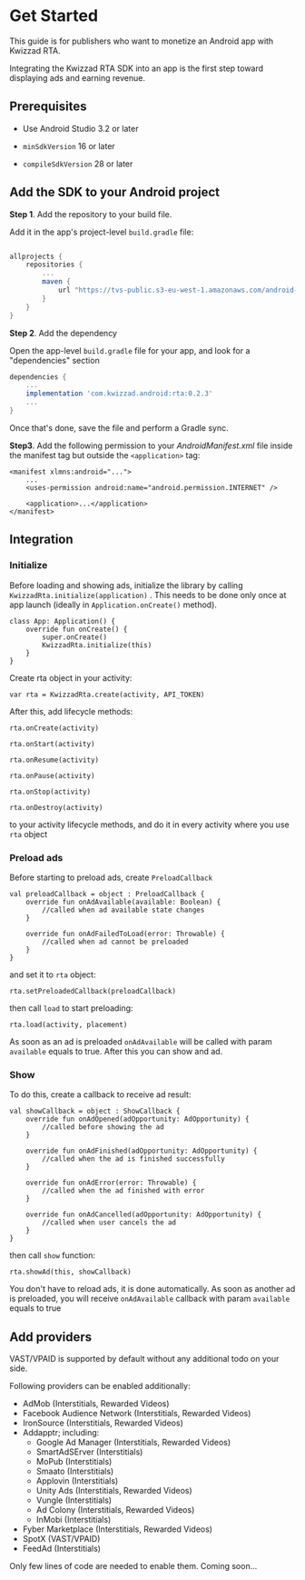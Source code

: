# Get Started
This guide is for publishers who want to monetize an Android app with Kwizzad RTA.

Integrating the Kwizzad RTA SDK into an app is the first step toward displaying ads and earning revenue.   

## Prerequisites

- Use Android Studio 3.2 or later

- `minSdkVersion` 16 or later

- `compileSdkVersion` 28 or later

## Add the SDK to your Android project

__Step 1__. Add the repository to your build file.

Add it in the app's project-level `build.gradle` file:


```gradle

allprojects {
	repositories {
		...
        maven {
            url "https://tvs-public.s3-eu-west-1.amazonaws.com/android-releases/rta/"
        }
	}
}

```

__Step 2__. Add the dependency


Open the app-level `build.gradle` file for your app, and look for a "dependencies" section

```gradle
dependencies {
	...
	implementation 'com.kwizzad.android:rta:0.2.3'
	...
}
```
Once that's done, save the file and perform a Gradle sync.

__Step3__. Add the following permission to your _AndroidManifest.xml_  file inside the manifest tag but outside the `<application>` tag:

```
<manifest xlmns:android="...">
	...
	<uses-permission android:name="android.permission.INTERNET" />
	
	<application>...</application>
</manifest>
```

## Integration

### Initialize

Before loading and showing ads, initialize the library by calling  `KwizzadRta.initialize(application)` .  This needs to be done only once at app launch (ideally in `Application.onCreate()` method).

```
class App: Application() {
	override fun onCreate() {
		super.onCreate()
		KwizzadRta.initialize(this)
	}
}
```

Create rta object in your activity:
```
var rta = KwizzadRta.create(activity, API_TOKEN)
```

After this, add lifecycle methods:
```
rta.onCreate(activity)

rta.onStart(activity)

rta.onResume(activity)

rta.onPause(activity)

rta.onStop(activity)

rta.onDestroy(activity)
```
to your activity lifecycle methods, and do it in every activity where you use ```rta``` object



### Preload ads

Before starting to preload ads, create ``PreloadCallback``
```
val preloadCallback = object : PreloadCallback {
	override fun onAdAvailable(available: Boolean) {
		//called when ad available state changes
	}

	override fun onAdFailedToLoad(error: Throwable) {
		//called when ad cannot be preloaded
	}
}
```

and set it to ```rta``` object:
```
rta.setPreloadedCallback(preloadCallback)
```

then call ```load``` to start preloading:
```
rta.load(activity, placement)
```

As soon as an ad is preloaded ```onAdAvailable``` will be called with param ```available``` equals to true. After this you can show and ad.



### Show

To do this, create a callback to receive ad result:

```
val showCallback = object : ShowCallback {
	override fun onAdOpened(adOpportunity: AdOpportunity) {
		//called before showing the ad
	}

	override fun onAdFinished(adOpportunity: AdOpportunity) {
		//called when the ad is finished successfully
	}

	override fun onAdError(error: Throwable) {
		//called when the ad finished with error
	}

	override fun onAdCancelled(adOpportunity: AdOpportunity) {
		//called when user cancels the ad
	}
}
```

then call ```show``` function:

```
rta.showAd(this, showCallback)
```



You don't have to reload ads, it is done automatically. As soon as another ad is preloaded, you will receive  ```onAdAvailable``` callback with param ```available``` equals to true



## Add providers
VAST/VPAID is supported by default without any additional todo on your side.

Following providers can be enabled additionally:

 - AdMob (Interstitials, Rewarded Videos)
 - Facebook Audience Network (Interstitials, Rewarded Videos)
 - IronSource (Interstitials, Rewarded Videos)
 - Addapptr; including:
	 - Google Ad Manager (Interstitials, Rewarded Videos)
	 - SmartAdSErver (Interstitials)
	 - MoPub (Interstitials)
	 - Smaato (Interstitials)
	 - Applovin (Interstitials)
	 - Unity Ads (Interstitials, Rewarded Videos)
	 - Vungle (Interstitials)
	 - Ad Colony (Interstitials, Rewarded Videos)
	 - InMobi (Interstitials)
 - Fyber Marketplace (Interstitials, Rewarded Videos)
 - SpotX (VAST/VPAID)
 - FeedAd (Interstitials)

Only few lines of code are needed to enable them. Coming soon...